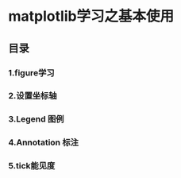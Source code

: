 # matplotlib学习之基本使用
## 目录
  ### 1.figure学习
  ### 2.设置坐标轴
  ### 3.Legend 图例
  ### 4.Annotation 标注
  ### 5.tick能见度
